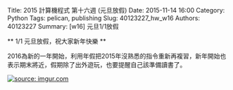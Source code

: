 Title: 2015 計算機程式 第十六週 (元旦放假)
Date: 2015-11-14 16:00
Category: Python
Tags: pelican, publishing
Slug: 40123227_hw_w16
Authors: 40123227
Summary:  [w16] 元旦1/1放假




** 1/1 元旦放假，祝大家新年快樂 **


  2016為新的一年開始，利用年假把2015年沒熟悉的指令重新再複習，新年開始也表示期末將近，假期除了出外遊玩，也要提醒自己該準備讀書了。


<a href="http://imgur.com/OSY6c14"><img src="http://i.imgur.com/OSY6c14.jpg" title="source: imgur.com" />